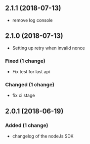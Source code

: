 ## 2.1.1 (2018-07-13)

* remove log console

## 2.1.0 (2018-07-13)

* Setting up retry when invalid nonce

### Fixed (1 change)
* Fix test for last api

### Changed (1 change)
* fix ci stage

## 2.0.1 (2018-06-19)

### Added (1 change)
* changelog of the nodeJs SDK






